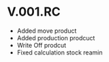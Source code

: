 # V.001.RC

* Added move  product
* Added production prodcuct
* Write Off prodcut
* Fixed calculation stock reamin 
